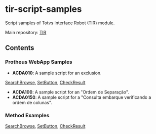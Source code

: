 # tir-script-samples

Script samples of Totvs Interface Robot (TIR) module.

Main repository: [TIR](https://github.com/totvs/tir)

## Contents

### Protheus WebApp Samples

- **ACDA010**: A sample script for an exclusion.  

[SearchBrowse](https://totvs.github.io/tir/webapp.html#tir.main.Webapp.SearchBrowse), [SetButton](https://totvs.github.io/tir/webapp.html#tir.main.Webapp.SetButton), [CheckResult](https://totvs.github.io/tir/webapp.html#tir.main.Webapp.LoadGrid)

- **ACDA100**: A sample script for an "Ordem de Separação".
- **ACDA0150**: A sample script for a "Consulta embarque verificando a ordem de colunas".


### Method Examples

[SearchBrowse](https://totvs.github.io/tir/webapp.html#tir.main.Webapp.SearchBrowse), [SetButton](https://totvs.github.io/tir/webapp.html#tir.main.Webapp.SetButton), [CheckResult](https://totvs.github.io/tir/webapp.html#tir.main.Webapp.LoadGrid)